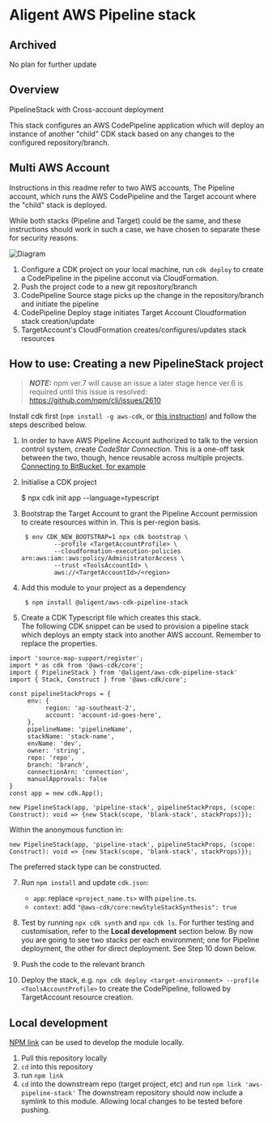 # Aligent AWS Pipeline stack

## Archived
No plan for further update

## Overview

PipelineStack with Cross-account deployment

This stack configures an AWS CodePipeline application which will deploy an instance of another "child" CDK stack based on any changes to the configured repository/branch.

## Multi AWS Account
Instructions in this readme refer to two AWS accounts, The Pipeline account, which runs the AWS CodePipeline and the Target account where the "child" stack is deployed.

While both stacks (Pipeline and Target) could be the same, and these instructions should work in such a case, we have chosen to separate these for security reasons.

![Diagram](CdkPipelineCrossAccountDeploy.jpeg)

1. Configure a CDK project on your local machine, run `cdk deploy` to create a CodePipeline in the pipeline acconut via CloudFormation.
2. Push the project code to a new git repository/branch
3. CodePipeline Source stage picks up the change in the repository/branch and initiate the pipeline
4. CodePipeline Deploy stage initiates Target Account Cloudformation stack creation/update
5. TargetAccount's CloudFormation creates/configures/updates stack resources


## How to use: Creating a new PipelineStack project

> **_NOTE:_** npm ver.7 will cause an issue a later stage hence ver.6 is required until this issue is resolved: https://github.com/npm/cli/issues/2610

Install cdk first (`npm install -g aws-cdk`, or [this instruction](https://docs.aws.amazon.com/cdk/latest/guide/getting_started.html)) and follow the steps described below.


1. In order to have AWS Pipeline Account authorized to talk to the version control system, create *CodeStar Connection*. This is a one-off task between the two, though, hence reusable across multiple projects. [Connecting to BitBucket, for example](https://docs.aws.amazon.com/dtconsole/latest/userguide/connections-create-bitbucket.html)

2. Initialise a CDK project

    $ npx cdk init app --language=typescript

3. Bootstrap the Target Account to grant the Pipeline Account permission to create resources within in. This is per-region basis.

        $ env CDK_NEW_BOOTSTRAP=1 npx cdk bootstrap \
                --profile <TargetAccountProfile> \
                --cloudformation-execution-policies arn:aws:iam::aws:policy/AdministratorAccess \
                --trust <ToolsAccountId> \
                aws://<TargetAccountId>/<region>

4. Add this module to your project as a dependency

        $ npm install @aligent/aws-cdk-pipeline-stack

5. Create a CDK Typescript file which creates this stack.  
The following CDK snippet can be used to provision a pipeline stack which deploys an empty stack into another AWS account. 
Remember to replace the properties.

```
import 'source-map-support/register';
import * as cdk from '@aws-cdk/core';
import { PipelineStack } from '@aligent/aws-cdk-pipeline-stack'
import { Stack, Construct } from '@aws-cdk/core';

const pipelineStackProps = {
     env: {
          region: 'ap-southeast-2',
          account: 'account-id-goes-here',
     },
     pipelineName: 'pipelineName',
     stackName: 'stack-name',
     envName: 'dev',
     owner: 'string',
     repo: 'repo',
     branch: 'branch',
     connectionArn: 'connection',
     manualApprovals: false
}
const app = new cdk.App();

new PipelineStack(app, 'pipeline-stack', pipelineStackProps, (scope: Construct): void => {new Stack(scope, 'blank-stack', stackProps)});

```

Within the anonymous function in:
```
new PipelineStack(app, 'pipeline-stack', pipelineStackProps, (scope: Construct): void => {new Stack(scope, 'blank-stack', stackProps)});
```
The preferred stack type can be constructed.

7. Run `npm install` and update `cdk.json`:

    - `app`: replace `<project_name.ts>` with `pipeline.ts`.
    - `context`: add `"@aws-cdk/core:newStyleStackSynthesis": true`

8. Test by running `npx cdk synth` and `npx cdk ls`. For further testing and customisation, refer to the **Local development** section below. By now you are going to see two stacks per each environment; one for Pipeline deployment, the other for direct deployment. See Step 10 down below.

9. Push the code to the relevant branch

10. Deploy the stack, e.g. `npx cdk deploy <target-environment> --profile <ToolsAccountProfile>` to create the CodePipeline, followed by TargetAccount resource creation. 

## Local development
[NPM link](https://docs.npmjs.com/cli/v7/commands/npm-link) can be used to develop the module locally.
1. Pull this repository locally
2. `cd` into this repository
3. run `npm link`
4. `cd` into the downstream repo (target project, etc) and run `npm link 'aws-pipeline-stack'`
The downstream repository should now include a symlink to this module. Allowing local changes to be tested before pushing.

